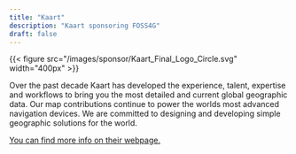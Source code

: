 ```yaml
---
title: "Kaart"
description: "Kaart sponsoring FOSS4G"
draft: false
---
```


{{< figure src="/images/sponsor/Kaart_Final_Logo_Circle.svg" width="400px" >}}

Over the past decade Kaart has developed the experience, talent, expertise and workflows to bring you the most detailed and current global geographic data. Our map contributions continue to power the worlds most advanced navigation devices. We are committed to designing and developing simple geographic solutions for the world.

[You can find more info on their webpage.](https://kaart.com/)
